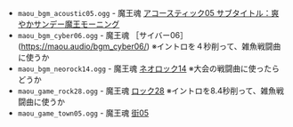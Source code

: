 * `maou_bgm_acoustic05.ogg` - 魔王魂 [アコースティック05 サブタイトル：爽やかサンデー魔王モーニング](https://maou.audio/bgm_acoustic05/)
* `maou_bgm_cyber06.ogg` - 魔王魂 ［サイバー06］(https://maou.audio/bgm_cyber06/) ※イントロを４秒削って、雑魚戦闘曲に使うか
* `maou_bgm_neorock14.ogg` - 魔王魂 [ネオロック14](https://maou.audio/bgm_neorock14/) ※大会の戦闘曲に使ったらどうか
* `maou_game_rock28.ogg` - 魔王魂 [ロック28](https://maou.audio/game_rock28/) ※イントロを8.4秒削って、雑魚戦闘曲に使うか
* `maou_game_town05.ogg` - 魔王魂 [街05](https://maou.audio/game_town05/)
